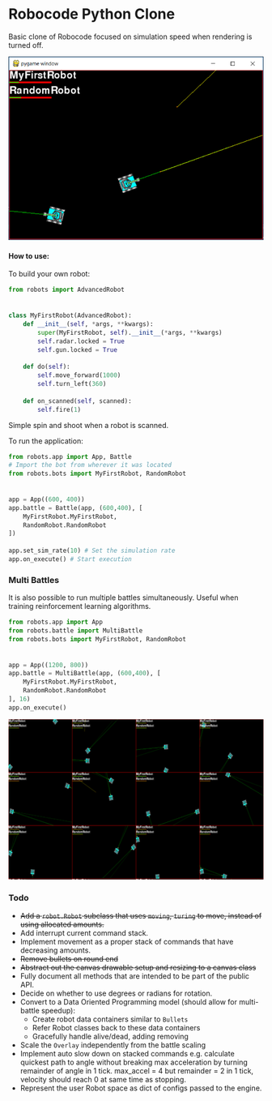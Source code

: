 # Robocode Python Clone

Basic clone of Robocode focused on simulation speed when rendering is turned off.

![Battle Image](/docs/images/battle.png)

#### How to use:

To build your own robot:
```python
from robots import AdvancedRobot


class MyFirstRobot(AdvancedRobot):
    def __init__(self, *args, **kwargs):
        super(MyFirstRobot, self).__init__(*args, **kwargs)
        self.radar.locked = True
        self.gun.locked = True

    def do(self):
        self.move_forward(1000)
        self.turn_left(360)

    def on_scanned(self, scanned):
        self.fire(1)
```

Simple spin and shoot when a robot is scanned.

To run the application:
```python
from robots.app import App, Battle
# Import the bot from wherever it was located
from robots.bots import MyFirstRobot, RandomRobot


app = App((600, 400))
app.battle = Battle(app, (600,400), [
    MyFirstRobot.MyFirstRobot,
    RandomRobot.RandomRobot
])

app.set_sim_rate(10) # Set the simulation rate
app.on_execute() # Start execution
```

### Multi Battles

It is also possible to run multiple battles simultaneously.
Useful when training reinforcement learning algorithms.

```python
from robots.app import App
from robots.battle import MultiBattle
from robots.bots import MyFirstRobot, RandomRobot


app = App((1200, 800))
app.battle = MultiBattle(app, (600,400), [
    MyFirstRobot.MyFirstRobot,
    RandomRobot.RandomRobot
], 16)
app.on_execute()
```
![Multi_Battle Image](/docs/images/multi_battle.png)

### Todo
* ~~Add a `robot.Robot` subclass that uses `moving`, `turing` to move, instead of using allocated amounts.~~
* Add interrupt current command stack.
* Implement movement as a proper stack of commands that have decreasing amounts.
* ~~Remove bullets on round end~~
* ~~Abstract out the canvas drawable setup and resizing to a canvas class~~
* Fully document all methods that are intended to be part of the public API.
* Decide on whether to use degrees or radians for rotation.
* Convert to a Data Oriented Programming model (should allow for multi-battle speedup):
    * Create robot data containers similar to `Bullets`
    * Refer Robot classes back to these data containers
    * Gracefully handle alive/dead, adding removing 
* Scale the `Overlay` independently from the battle scaling
* Implement auto slow down on stacked commands e.g. calculate quickest path to angle without breaking max acceleration by turning remainder of angle in 1 tick.  max_accel = 4 but remainder = 2 in 1 tick, velocity should reach 0 at same time as stopping.
* Represent the user Robot space as dict of configs passed to the engine.
